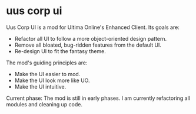 # uus corp ui
 
Uus Corp UI is a mod for Ultima Online's Enhanced Client. Its goals are:

* Refactor all UI to follow a more object-oriented design pattern.
* Remove all bloated, bug-ridden features from the default UI.
* Re-design UI to fit the fantasy theme.

The mod's guiding principles are:

* Make the UI easier to mod.
* Make the UI look more like UO.
* Make the UI intuitive.

Current phase: The mod is still in early phases. 
I am currently refactoring all modules and cleaning up code.